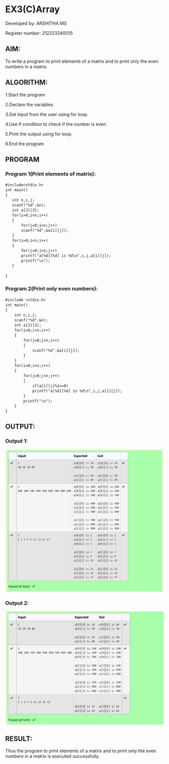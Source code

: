 # EX3(C)Array
Developed by: ARSHITHA MS

Register number: 212223240015
 ## AIM:
 To write a program to print elements of a matrix and to print only the even numbers in a matrix.

 ## ALGORITHM:
 1.Start the program

 2.Declare the variables

 3.Get input from the user using for loop.

 4.Use if condition to check if the number is even.
 
 5.Print the output using for loop.

 6.End the program

 
 ## PROGRAM
 ### Program 1(Print elements of matrix):
 ```
#include<stdio.h>
int main()
{
    int n,i,j;
    scanf("%d",&n);
    int a[3][3];
    for(i=0;i<n;i++)
    {
        for(j=0;j<n;j++)
        scanf("%d",&a[i][j]);
    }
    for(i=0;i<n;i++)
    {
        for(j=0;j<n;j++)
        printf("a[%d][%d] is %d\n",i,j,a[i][j]);
        printf("\n");
    }
    
}
```
### Program 2(Print only even numbers):
```
#include <stdio.h>
int main()
{
    int n,i,j;
    scanf("%d",&n);
    int a[3][3];
    for(i=0;i<n;i++)
    {
        for(j=0;j<n;j++)
        {
            scanf("%d",&a[i][j]);
        }
    }
    for(i=0;i<n;i++)
    {
        for(j=0;j<n;j++)
        {
            if(a[i][j]%2==0)
            printf("a[%d][%d] is %d\n",i,j,a[i][j]);
        }
        printf("\n");
    }
}
```

## OUTPUT:
### Output 1:
![alt text](image.png)


### Output 2:
![alt text](image-1.png)

## RESULT:
Thus the program to print elements of a matrix and to print only the even numbers in a matrix is executed successfully.
